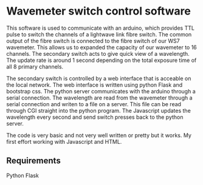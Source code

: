Wavemeter switch control software
=================================

This software is used to communicate with an arduino, which provides TTL pulse to switch the channels of a lightwave link fibre switch. The common output of the fibre switch is connected to the fibre switch of our WS7 wavemeter. This allows us to expanded the capacity of our wavemeter to 16 channels. The secondary switch acts to give quick view of a wavelength. The update rate is around 1 second depending on the total exposure time of all 8 primary channels. 

The secondary switch is controlled by a web interface that is acceable on the local network. The web interface is written using python Flask and bootstrap css. The python server communicates with the arduino through a serial connection. The wavelength are read from the wavemeter through a serial connection and writen to a file on a server. This file can be read through CGI straight into the python program. The Javascript updates the wavelength every second and send switch presses back to the python server. 

The code is very basic and not very well written or pretty but it works. My first effort working with Javascript and HTML. 

Requirements
----    

Python Flask